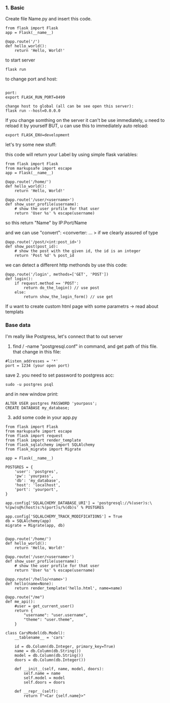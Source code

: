 ### 1. Basic

Create file Name.py
and insert this code. 

```
from flask import Flask
app = Flask(__name__)

@app.route('/')
def hello_world():
    return 'Hello, World!'

```

to start server 
```
flask run
```

to change port and host:
```

port:
export FLASK_RUN_PORT=8499

change host to global (all can be see open this server):
flask run --host=0.0.0.0
```

If you change somthing on the server it can't be use immediately, u need to reload it by yourself 
BUT, u can use this to immediately auto reload:
```
export FLASK_ENV=development
```


let's try some new stuff:

this code will return your Label by using simple flask variables:
```
from flask import Flask
from markupsafe import escape
app = Flask(__name__)

@app.route('/home/')
def hello_world():
    return 'Hello, World!'
    
@app.route('/user/<username>')
def show_user_profile(username):
    # show the user profile for that user
    return 'User %s' % escape(username)
```
so this return "Name" by IP:Port/Name

and we can use "convert": <converter: ... > if we clearly assured of type 
```
@app.route('/post/<int:post_id>')
def show_post(post_id):
    # show the post with the given id, the id is an integer
    return 'Post %d' % post_id
```


we can detect a different http methonds by use this code:
```
@app.route('/login', methods=['GET', 'POST'])
def login():
    if request.method == 'POST':
        return do_the_login() // use post
    else:
        return show_the_login_form() // use get
```

If u want to create custom html page with some parametrs -> read about templats


### Base data

I'm really like Postgress, let's connect that to out server

1. find / -name "postgresql.conf"
in command, and get path of this file.
that change in this file:
```
#listen_addresses = '*'	
port = 1234 (your open port)
```
save
2. you need to set password to postgress acc:
```
sudo -u postgres psql
```
and in new window print:
```
ALTER USER postgres PASSWORD 'yourpass';
CREATE DATABASE my_database;
```


3. add some code in your app.py
```
from flask import Flask
from markupsafe import escape
from flask import request
from flask import render_template
from flask_sqlalchemy import SQLAlchemy
from flask_migrate import Migrate

app = Flask(__name__)

POSTGRES = {
    'user': 'postgres',
    'pw': 'yourpass',
    'db': 'my_database',
    'host': 'localhost',
    'port': 'yourport',
}

app.config['SQLALCHEMY_DATABASE_URI'] = 'postgresql://%(user)s:\
%(pw)s@%(host)s:%(port)s/%(db)s' % POSTGRES

app.config['SQLALCHEMY_TRACK_MODIFICATIONS'] = True
db = SQLAlchemy(app)
migrate = Migrate(app, db)


@app.route('/home/')
def hello_world():
    return 'Hello, World!'

@app.route('/user/<username>')
def show_user_profile(username):
    # show the user profile for that user
    return 'User %s' % escape(username)

@app.route('/hello/<name>')
def hello(name=None):
    return render_template('hello.html', name=name)

@app.route("/me")
def me_api():
    #user = get_current_user()
    return {
        "username": "user.username",
        "theme": "user.theme",
    }

class CarsModel(db.Model):
    __tablename__ = 'cars'

    id = db.Column(db.Integer, primary_key=True)
    name = db.Column(db.String())
    model = db.Column(db.String())
    doors = db.Column(db.Integer())

    def __init__(self, name, model, doors):
        self.name = name
        self.model = model
        self.doors = doors

    def __repr__(self):
        return f"<Car {self.name}>"

```
